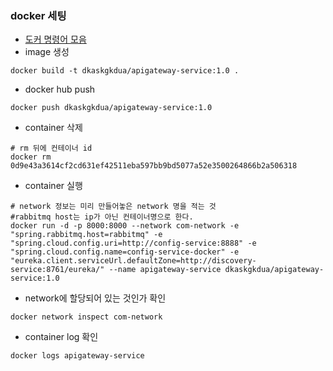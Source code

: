 ### docker 세팅
* [도커 명령어 모음](https://song8420.tistory.com/394)
* image 생성
```shell
docker build -t dkaskgkdua/apigateway-service:1.0 .
```

* docker hub push
```shell
docker push dkaskgkdua/apigateway-service:1.0
```

* container 삭제
```shell
# rm 뒤에 컨테이너 id
docker rm 0d9e43a3614cf2cd631ef42511eba597bb9bd5077a52e3500264866b2a506318
```

* container 실행
```shell
# network 정보는 미리 만들어놓은 network 명을 적는 것
#rabbitmq host는 ip가 아닌 컨테이너명으로 한다.
docker run -d -p 8000:8000 --network com-network -e "spring.rabbitmq.host=rabbitmq" -e "spring.cloud.config.uri=http://config-service:8888" -e "spring.cloud.config.name=config-service-docker" -e "eureka.client.serviceUrl.defaultZone=http://discovery-service:8761/eureka/" --name apigateway-service dkaskgkdua/apigateway-service:1.0
```

* network에 할당되어 있는 것인가 확인
```shell
docker network inspect com-network
```

* container log 확인
```shell
docker logs apigateway-service
```